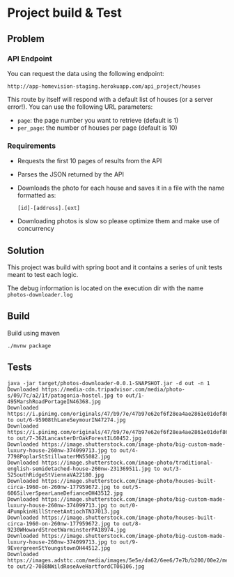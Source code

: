 # Project build & Test

## Problem

### API Endpoint

You can request the data using the following endpoint:

```
http://app-homevision-staging.herokuapp.com/api_project/houses
```

This route by itself will respond with a default list of houses (or a server error!). You can use the following URL parameters:

- `page`: the page number you want to retrieve (default is 1)
- `per_page`: the number of houses per page (default is 10)

### Requirements

- Requests the first 10 pages of results from the API
- Parses the JSON returned by the API
- Downloads the photo for each house and saves it in a file with the name formatted as:

    `[id]-[address].[ext]`

- Downloading photos is slow so please optimize them and make use of concurrency

## Solution

This project was build with spring boot and it contains a series of unit tests meant to test each logic.

The debug information is located on the execution dir with the name `photos-downloader.log`

## Build

Build using maven

```
./mvnw package
```

## Tests


```
java -jar target/photos-downloader-0.0.1-SNAPSHOT.jar -d out -n 1
Downloaded https://media-cdn.tripadvisor.com/media/photo-s/09/7c/a2/1f/patagonia-hostel.jpg to out/1-495MarshRoadPortageIN46368.jpg
Downloaded https://i.pinimg.com/originals/47/b9/7e/47b97e62ef6f28ea4ae2861e01def86c.jpg to out/6-95908thLaneSeymourIN47274.jpg
Downloaded https://i.pinimg.com/originals/47/b9/7e/47b97e62ef6f28ea4ae2861e01def86c.jpg to out/7-362LancasterDrOakForestIL60452.jpg
Downloaded https://image.shutterstock.com/image-photo/big-custom-made-luxury-house-260nw-374099713.jpg to out/4-7798PoplarStStillwaterMN55082.jpg
Downloaded https://image.shutterstock.com/image-photo/traditional-english-semidetached-house-260nw-231369511.jpg to out/3-52SouthRidgeStViennaVA22180.jpg
Downloaded https://image.shutterstock.com/image-photo/houses-built-circa-1960-on-260nw-177959672.jpg to out/5-606SilverSpearLaneDefianceOH43512.jpg
Downloaded https://image.shutterstock.com/image-photo/big-custom-made-luxury-house-260nw-374099713.jpg to out/0-4PumpkinHillStreetAntiochTN37013.jpg
Downloaded https://image.shutterstock.com/image-photo/houses-built-circa-1960-on-260nw-177959672.jpg to out/8-9230WHowardStreetWarminsterPA18974.jpg
Downloaded https://image.shutterstock.com/image-photo/big-custom-made-luxury-house-260nw-374099713.jpg to out/9-9EvergreenStYoungstownOH44512.jpg
Downloaded https://images.adsttc.com/media/images/5e5e/da62/6ee6/7e7b/b200/00e2/medium_jpg/_fi.jpg to out/2-7088NWildRoseAveHartfordCT06106.jpg

```

